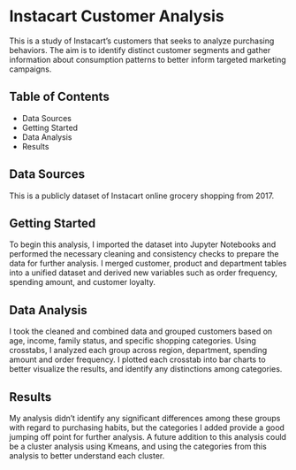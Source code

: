 # Instacart Customer Analysis 
This is a study of Instacart’s customers that seeks to analyze purchasing behaviors.  The aim is to identify distinct customer segments and gather information about consumption patterns to better inform targeted marketing campaigns.

## Table of Contents

- Data Sources
- Getting Started
- Data Analysis
- Results

## Data Sources

This is a publicly dataset of Instacart online grocery shopping from 2017.  

## Getting Started

To begin this analysis, I imported the dataset into Jupyter Notebooks and performed the necessary cleaning and consistency checks to prepare the data for further analysis.  I merged customer, product and department tables into a unified dataset and derived new variables such as order frequency, spending amount, and customer loyalty.

## Data Analysis 

I took the cleaned and combined data and grouped customers based on age, income, family status, and specific shopping categories.  Using crosstabs, I analyzed each group across region, department, spending amount and order frequency.  I plotted each crosstab into bar charts to better visualize the results, and identify any distinctions among categories.  

## Results

My analysis didn’t identify any significant differences among these groups with regard to purchasing habits, but the categories I added provide a good jumping off point for further analysis.  A future addition to this analysis could be a cluster analysis using Kmeans, and using the categories from this analysis to better understand each cluster.  

